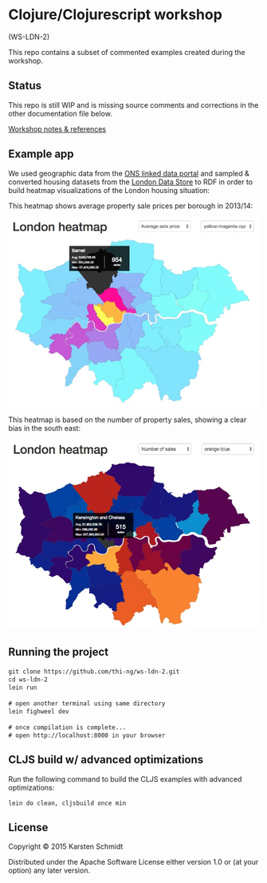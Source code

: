 # Clojure/Clojurescript workshop

(WS-LDN-2)

This repo contains a subset of commented examples created during the workshop.

## Status

This repo is still WIP and is missing source comments and corrections in the other documentation file below.

[Workshop notes & references](workshop.org)

## Example app

We used geographic data from the
[ONS linked data portal](http://statistics.data.gov.uk/) and sampled &
converted housing datasets from the
[London Data Store](http://data.london.gov.uk/dataset/average-house-prices-borough)
to RDF in order to build heatmap visualizations of the London housing
situation:

This heatmap shows average property sale prices per borough in 2013/14:

![London house prices 2013/14](assets/ldn-heatmap.jpg)

This heatmap is based on the number of property sales, showing a clear bias in the south east:

![London house sales (count) 2013/14](assets/ldn-heatmap-count.jpg)

## Running the project

```
git clone https://github.com/thi-ng/ws-ldn-2.git
cd ws-ldn-2
lein run

# open another terminal using same directory
lein fighweel dev

# once compilation is complete...
# open http://localhost:8000 in your browser
```

## CLJS build w/ advanced optimizations

Run the following command to build the CLJS examples with advanced optimizations:

```
lein do clean, cljsbuild once min
```

## License

Copyright © 2015 Karsten Schmidt

Distributed under the Apache Software License either version 1.0 or (at your option) any later version.
